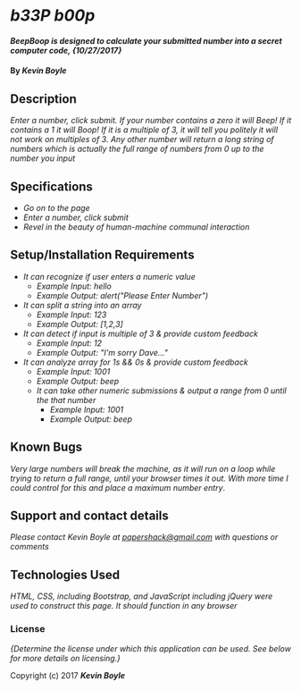 # _b33P b00p_

#### _BeepBoop is designed to calculate your submitted number into a secret computer code, {10/27/2017}_

#### By _**Kevin Boyle**_

## Description

_Enter a number, click submit. If your number contains a zero it will Beep! If it contains a 1 it will Boop! If it is a multiple of 3, it will tell you politely it will not work on multiples of 3. Any other number will return a long string of numbers which is actually the full range of numbers from 0 up to the number you input_

## Specifications

* _Go on to the page_
* _Enter a number, click submit_
* _Revel in the beauty of human-machine communal interaction_

## Setup/Installation Requirements

* _It can recognize if user enters a numeric value_
  * _Example Input: hello_
  * _Example Output: alert("Please Enter Number")_
* _It can split a string into an array_
  * _Example Input: 123_
  * _Example Output: [1,2,3]_
* _It can detect if input is multiple of 3 & provide custom feedback_
  * _Example Input: 12_
  * _Example Output: "I'm sorry Dave..."_
* _It can analyze array for 1s && 0s & provide custom feedback_
  * _Example Input: 1001_
  * _Example Output: beep_
  * _It can take other numeric submissions & output a range from 0 until the that number_
    * _Example Input: 1001_
    * _Example Output: beep_


## Known Bugs

_Very large numbers will break the machine, as it will run on a loop while trying to return a full range, until your browser times it out. With more time I could control for this and place a maximum number entry_.

## Support and contact details

_Please contact Kevin Boyle at papershack@gmail.com with questions or comments_

## Technologies Used

_HTML, CSS, including Bootstrap, and JavaScript including jQuery were used to construct this page. It should function in any browser_

### License

*{Determine the license under which this application can be used.  See below for more details on licensing.}*

Copyright (c) 2017 **_Kevin Boyle_**
